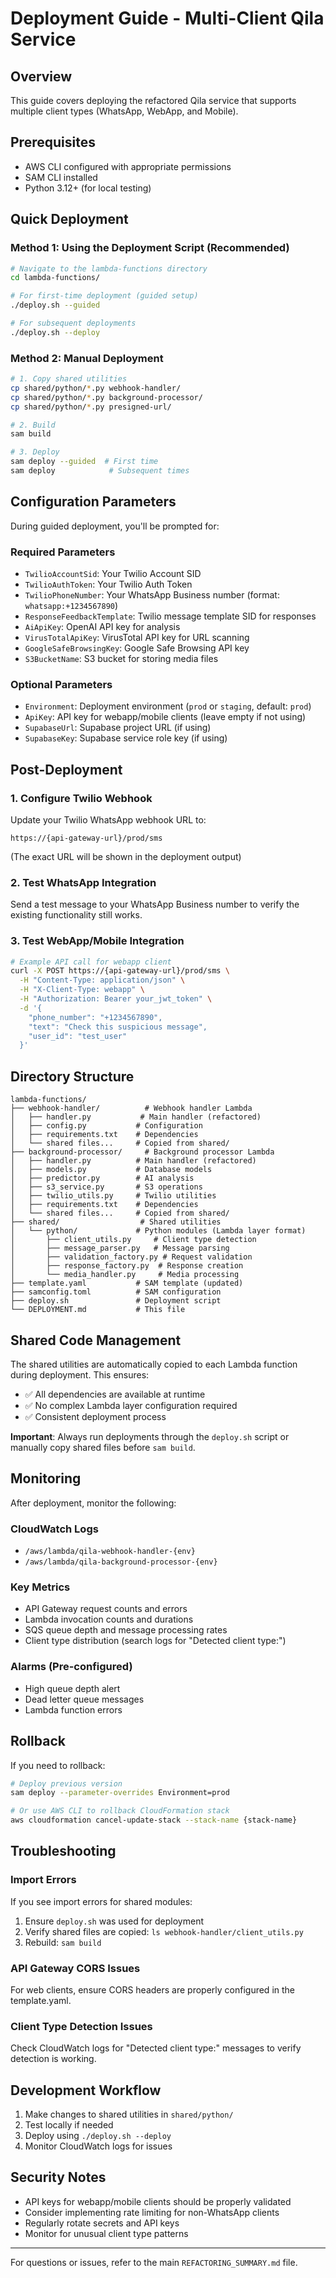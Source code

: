 # Deployment Guide - Multi-Client Qila Service

## Overview
This guide covers deploying the refactored Qila service that supports multiple client types (WhatsApp, WebApp, and Mobile).

## Prerequisites
- AWS CLI configured with appropriate permissions
- SAM CLI installed
- Python 3.12+ (for local testing)

## Quick Deployment

### Method 1: Using the Deployment Script (Recommended)

```bash
# Navigate to the lambda-functions directory
cd lambda-functions/

# For first-time deployment (guided setup)
./deploy.sh --guided

# For subsequent deployments
./deploy.sh --deploy
```

### Method 2: Manual Deployment

```bash
# 1. Copy shared utilities
cp shared/python/*.py webhook-handler/
cp shared/python/*.py background-processor/
cp shared/python/*.py presigned-url/

# 2. Build
sam build

# 3. Deploy
sam deploy --guided  # First time
sam deploy            # Subsequent times
```

## Configuration Parameters

During guided deployment, you'll be prompted for:

### Required Parameters
- `TwilioAccountSid`: Your Twilio Account SID
- `TwilioAuthToken`: Your Twilio Auth Token  
- `TwilioPhoneNumber`: Your WhatsApp Business number (format: `whatsapp:+1234567890`)
- `ResponseFeedbackTemplate`: Twilio message template SID for responses
- `AiApiKey`: OpenAI API key for analysis
- `VirusTotalApiKey`: VirusTotal API key for URL scanning
- `GoogleSafeBrowsingKey`: Google Safe Browsing API key
- `S3BucketName`: S3 bucket for storing media files

### Optional Parameters
- `Environment`: Deployment environment (`prod` or `staging`, default: `prod`)
- `ApiKey`: API key for webapp/mobile clients (leave empty if not using)
- `SupabaseUrl`: Supabase project URL (if using)
- `SupabaseKey`: Supabase service role key (if using)

## Post-Deployment

### 1. Configure Twilio Webhook
Update your Twilio WhatsApp webhook URL to:
```
https://{api-gateway-url}/prod/sms
```
(The exact URL will be shown in the deployment output)

### 2. Test WhatsApp Integration
Send a test message to your WhatsApp Business number to verify the existing functionality still works.

### 3. Test WebApp/Mobile Integration
```bash
# Example API call for webapp client
curl -X POST https://{api-gateway-url}/prod/sms \
  -H "Content-Type: application/json" \
  -H "X-Client-Type: webapp" \
  -H "Authorization: Bearer your_jwt_token" \
  -d '{
    "phone_number": "+1234567890",
    "text": "Check this suspicious message",
    "user_id": "test_user"
  }'
```

## Directory Structure

```
lambda-functions/
├── webhook-handler/          # Webhook handler Lambda
│   ├── handler.py           # Main handler (refactored)
│   ├── config.py           # Configuration
│   ├── requirements.txt    # Dependencies
│   └── shared files...     # Copied from shared/
├── background-processor/     # Background processor Lambda  
│   ├── handler.py          # Main handler (refactored)
│   ├── models.py           # Database models
│   ├── predictor.py        # AI analysis
│   ├── s3_service.py       # S3 operations
│   ├── twilio_utils.py     # Twilio utilities
│   ├── requirements.txt    # Dependencies
│   └── shared files...     # Copied from shared/
├── shared/                  # Shared utilities
│   └── python/             # Python modules (Lambda layer format)
│       ├── client_utils.py     # Client type detection
│       ├── message_parser.py   # Message parsing
│       ├── validation_factory.py # Request validation
│       ├── response_factory.py  # Response creation
│       └── media_handler.py     # Media processing
├── template.yaml           # SAM template (updated)
├── samconfig.toml          # SAM configuration
├── deploy.sh               # Deployment script
└── DEPLOYMENT.md           # This file
```

## Shared Code Management

The shared utilities are automatically copied to each Lambda function during deployment. This ensures:
- ✅ All dependencies are available at runtime
- ✅ No complex Lambda layer configuration required  
- ✅ Consistent deployment process

**Important**: Always run deployments through the `deploy.sh` script or manually copy shared files before `sam build`.

## Monitoring

After deployment, monitor the following:

### CloudWatch Logs
- `/aws/lambda/qila-webhook-handler-{env}`
- `/aws/lambda/qila-background-processor-{env}`

### Key Metrics
- API Gateway request counts and errors
- Lambda invocation counts and durations  
- SQS queue depth and message processing rates
- Client type distribution (search logs for "Detected client type:")

### Alarms (Pre-configured)
- High queue depth alert
- Dead letter queue messages
- Lambda function errors

## Rollback

If you need to rollback:

```bash
# Deploy previous version
sam deploy --parameter-overrides Environment=prod

# Or use AWS CLI to rollback CloudFormation stack
aws cloudformation cancel-update-stack --stack-name {stack-name}
```

## Troubleshooting

### Import Errors
If you see import errors for shared modules:
1. Ensure `deploy.sh` was used for deployment
2. Verify shared files are copied: `ls webhook-handler/client_utils.py`
3. Rebuild: `sam build`

### API Gateway CORS Issues
For web clients, ensure CORS headers are properly configured in the template.yaml.

### Client Type Detection Issues
Check CloudWatch logs for "Detected client type:" messages to verify detection is working.

## Development Workflow

1. Make changes to shared utilities in `shared/python/`
2. Test locally if needed
3. Deploy using `./deploy.sh --deploy`
4. Monitor CloudWatch logs for issues

## Security Notes

- API keys for webapp/mobile clients should be properly validated
- Consider implementing rate limiting for non-WhatsApp clients  
- Regularly rotate secrets and API keys
- Monitor for unusual client type patterns

---

For questions or issues, refer to the main `REFACTORING_SUMMARY.md` file.